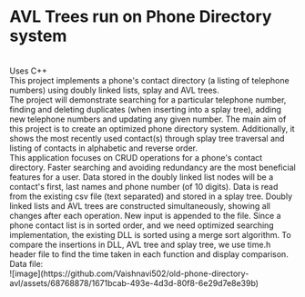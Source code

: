 # AVL Trees run on Phone Directory system
<br>
Uses C++<br>
This project implements a phone's contact directory (a listing of telephone numbers) using doubly linked lists, splay and AVL trees.
<br>
The project will demonstrate searching for a particular telephone number, finding and deleting duplicates (when inserting into a splay tree), adding new telephone numbers and updating any given number. The main aim of this project is to create an optimized phone directory system. Additionally, it shows the most recently used contact(s) through splay tree traversal and listing of contacts in alphabetic and reverse order.
<br>
This application focuses on CRUD operations for a phone's contact directory. Faster searching and avoiding redundancy are the most beneficial features for a user. 
Data stored in the doubly linked list nodes will be a contact's first, last names and phone number (of 10 digits). Data is read from the existing csv file (text separated) and stored in a splay tree. Doubly linked lists and AVL trees are constructed simultaneously, showing all changes after each operation. New input is appended to the file.
Since a phone contact list is in sorted order, and we need optimized searching implementation, the existing DLL is sorted using a merge sort algorithm.
To compare the insertions in DLL, AVL tree and splay tree, we use time.h header file to find the time taken in each function and display comparison.
<br>
Data file:<br>
![image](https://github.com/Vaishnavi502/old-phone-directory-avl/assets/68768878/1671bcab-493e-4d3d-80f8-6e29d7e8e39b)
